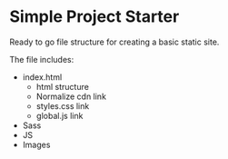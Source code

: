 # Simple Project Starter
Ready to go file structure for creating a basic static site.

The file includes:

- index.html
  - html structure
  - Normalize cdn link
  - styles.css link
  - global.js link
- Sass
- JS
- Images
